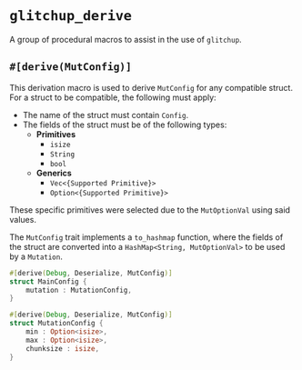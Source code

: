 # `glitchup_derive`

A group of procedural macros to assist in the use of `glitchup`.

## `#[derive(MutConfig)]`
This derivation macro is used to derive `MutConfig` for any compatible struct. For a struct to be compatible, the following must apply:

- The name of the struct must contain `Config`.
- The fields of the struct must be of the following types:
  - **Primitives**
    - `isize`
    - `String`
    - `bool`
  - **Generics**
    - `Vec<{Supported Primitive}>`
    - `Option<{Supported Primitive}>`

These specific primitives were selected due to the `MutOptionVal` using said values. 

The `MutConfig` trait implements a `to_hashmap` function, where the fields of the struct are converted into a `HashMap<String, MutOptionVal>` to be used by a `Mutation`.

```rust
#[derive(Debug, Deserialize, MutConfig)]
struct MainConfig {
    mutation : MutationConfig,
}

#[derive(Debug, Deserialize, MutConfig)]
struct MutationConfig {
    min : Option<isize>,
    max : Option<isize>,
    chunksize : isize,
}
```